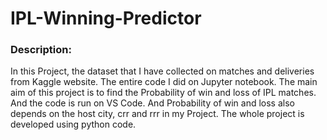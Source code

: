  # IPL-Winning-Predictor

 ### Description:
 In this Project, the dataset that I have collected on matches and deliveries from Kaggle website.
 The entire code I did on Jupyter notebook.  The main aim of this project is to find the Probability 
 of win and loss of IPL matches. And the code is run on VS Code. And Probability of win and loss 
 also depends on the host city, crr and rrr in my Project. The whole project is developed using python code.
 
 
